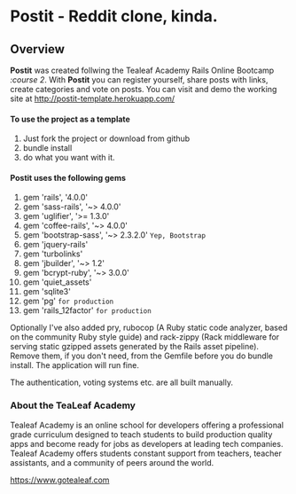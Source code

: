 # Postit - Reddit clone, kinda.
## Overview

**Postit** was created follwing the Tealeaf Academy Rails Online Bootcamp *:course 2*. With **Postit** you can register yourself, share posts with links, create categories and vote on posts. You can visit and demo the working site at <http://postit-template.herokuapp.com/>

####  To use the project as a template
1. Just fork the project or download from github
2. bundle install
3. do what you want with it.

####  Postit uses the following gems

1. gem 'rails', '4.0.0'
2. gem 'sass-rails', '~> 4.0.0'
3. gem 'uglifier', '>= 1.3.0'
4. gem 'coffee-rails', '~> 4.0.0'
5. gem 'bootstrap-sass', '~> 2.3.2.0' `Yep, Bootstrap` 
6. gem 'jquery-rails'
7. gem 'turbolinks'
8. gem 'jbuilder', '~> 1.2'
9. gem 'bcrypt-ruby', '~> 3.0.0'
10. gem 'quiet_assets'
11. gem 'sqlite3'
12. gem 'pg' `for production` 
13. gem 'rails_12factor' `for production` 

Optionally I've also added pry, rubocop (A Ruby static code analyzer, based on the community Ruby style guide) and rack-zippy (Rack middleware for serving static gzipped assets generated by the Rails asset pipeline). Remove them, if you don't need, from the Gemfile before you do bundle install. The application will run fine.

The authentication, voting systems etc. are all built manually.

### About the TeaLeaf Academy
Tealeaf Academy is an online school for developers offering a professional grade curriculum designed to teach students to build production quality apps and become ready for jobs as developers at leading tech companies. Tealeaf Academy offers students constant support from teachers, teacher assistants, and a community of peers around the world.

<https://www.gotealeaf.com>